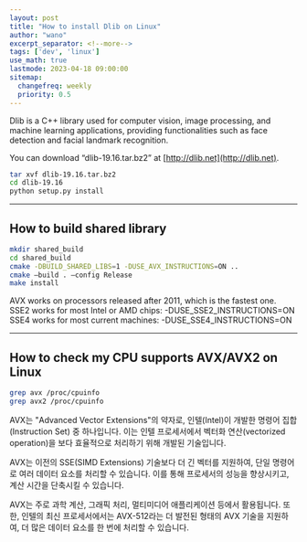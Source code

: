 ```yaml
---
layout: post
title: "How to install Dlib on Linux"
author: "wano"
excerpt_separator: <!--more-->
tags: ['dev', 'linux']
use_math: true
lastmode: 2023-04-18 09:00:00
sitemap:
  changefreq: weekly
  priority: 0.5
---
```


Dlib is a C++ library used for computer vision, image processing, and machine learning applications, providing functionalities such as face detection and facial landmark recognition.<!--more-->

You can download “dlib-19.16.tar.bz2” at [http://dlib.net](http://dlib.net).

```bash
tar xvf dlib-19.16.tar.bz2
cd dlib-19.16
python setup.py install
```

---
## **How to build shared library**

```bash
mkdir shared_build
cd shared_build
cmake -DBUILD_SHARED_LIBS=1 -DUSE_AVX_INSTRUCTIONS=ON ..
cmake –build . –config Release
make install
```

AVX works on processors released after 2011, which is the fastest one.   
SSE2 works for most Intel or AMD chips: -DUSE_SSE2_INSTRUCTIONS=ON   
SSE4 works for most current machines: -DUSE_SSE4_INSTRUCTIONS=ON   

---
## **How to check my CPU supports AVX/AVX2 on Linux**

```bash
grep avx /proc/cpuinfo
grep avx2 /proc/cpuinfo
```

AVX는 "Advanced Vector Extensions"의 약자로, 인텔(Intel)이 개발한 명령어 집합(Instruction Set) 중 하나입니다. 이는 인텔 프로세서에서 벡터화 연산(vectorized operation)을 보다 효율적으로 처리하기 위해 개발된 기술입니다.

AVX는 이전의 SSE(SIMD Extensions) 기술보다 더 긴 벡터를 지원하여, 단일 명령어로 여러 데이터 요소를 처리할 수 있습니다. 이를 통해 프로세서의 성능을 향상시키고, 계산 시간을 단축시킬 수 있습니다.

AVX는 주로 과학 계산, 그래픽 처리, 멀티미디어 애플리케이션 등에서 활용됩니다. 또한, 인텔의 최신 프로세서에서는 AVX-512라는 더 발전된 형태의 AVX 기술을 지원하여, 더 많은 데이터 요소를 한 번에 처리할 수 있습니다.
